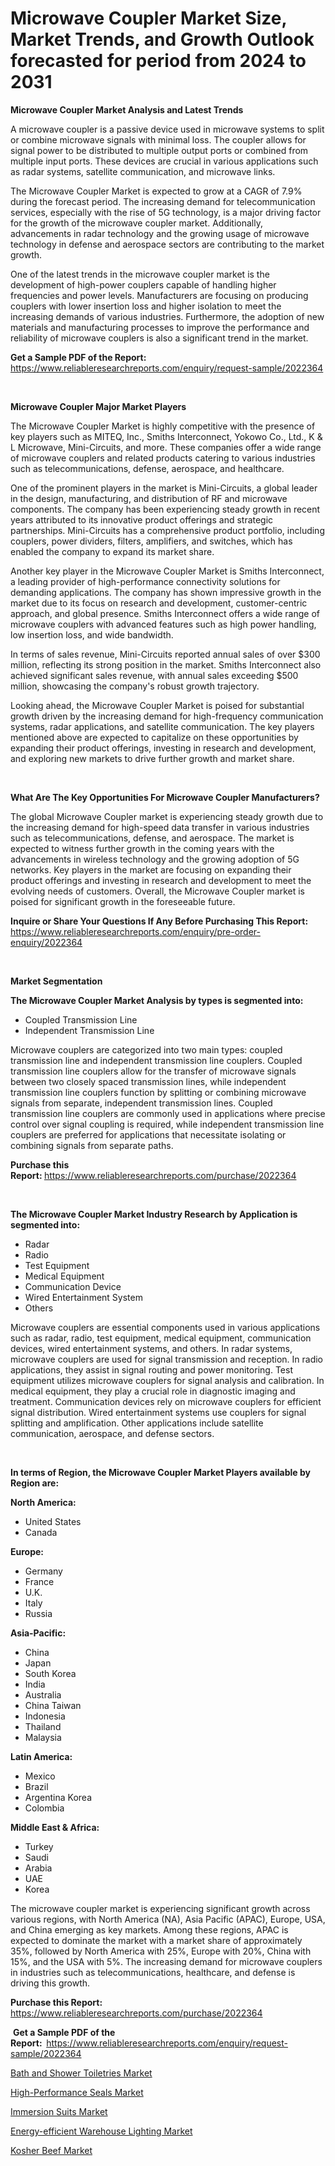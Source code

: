<p><h1>Microwave Coupler Market Size, Market Trends, and Growth Outlook forecasted for period from 2024 to 2031</h1></p><p><strong>Microwave Coupler Market Analysis and Latest Trends</strong></p>
<p><p>A microwave coupler is a passive device used in microwave systems to split or combine microwave signals with minimal loss. The coupler allows for signal power to be distributed to multiple output ports or combined from multiple input ports. These devices are crucial in various applications such as radar systems, satellite communication, and microwave links.</p><p>The Microwave Coupler Market is expected to grow at a CAGR of 7.9% during the forecast period. The increasing demand for telecommunication services, especially with the rise of 5G technology, is a major driving factor for the growth of the microwave coupler market. Additionally, advancements in radar technology and the growing usage of microwave technology in defense and aerospace sectors are contributing to the market growth.</p><p>One of the latest trends in the microwave coupler market is the development of high-power couplers capable of handling higher frequencies and power levels. Manufacturers are focusing on producing couplers with lower insertion loss and higher isolation to meet the increasing demands of various industries. Furthermore, the adoption of new materials and manufacturing processes to improve the performance and reliability of microwave couplers is also a significant trend in the market.</p></p>
<p><strong>Get a Sample PDF of the Report:&nbsp;</strong> <a href="https://www.reliableresearchreports.com/enquiry/request-sample/2022364">https://www.reliableresearchreports.com/enquiry/request-sample/2022364</a></p>
<p>&nbsp;</p>
<p><strong>Microwave Coupler Major Market Players</strong></p>
<p><p>The Microwave Coupler Market is highly competitive with the presence of key players such as MITEQ, Inc., Smiths Interconnect, Yokowo Co., Ltd., K & L Microwave, Mini-Circuits, and more. These companies offer a wide range of microwave couplers and related products catering to various industries such as telecommunications, defense, aerospace, and healthcare.</p><p>One of the prominent players in the market is Mini-Circuits, a global leader in the design, manufacturing, and distribution of RF and microwave components. The company has been experiencing steady growth in recent years attributed to its innovative product offerings and strategic partnerships. Mini-Circuits has a comprehensive product portfolio, including couplers, power dividers, filters, amplifiers, and switches, which has enabled the company to expand its market share.</p><p>Another key player in the Microwave Coupler Market is Smiths Interconnect, a leading provider of high-performance connectivity solutions for demanding applications. The company has shown impressive growth in the market due to its focus on research and development, customer-centric approach, and global presence. Smiths Interconnect offers a wide range of microwave couplers with advanced features such as high power handling, low insertion loss, and wide bandwidth.</p><p>In terms of sales revenue, Mini-Circuits reported annual sales of over $300 million, reflecting its strong position in the market. Smiths Interconnect also achieved significant sales revenue, with annual sales exceeding $500 million, showcasing the company's robust growth trajectory.</p><p>Looking ahead, the Microwave Coupler Market is poised for substantial growth driven by the increasing demand for high-frequency communication systems, radar applications, and satellite communication. The key players mentioned above are expected to capitalize on these opportunities by expanding their product offerings, investing in research and development, and exploring new markets to drive further growth and market share.</p></p>
<p>&nbsp;</p>
<p><strong>What Are The Key Opportunities For Microwave Coupler Manufacturers?</strong></p>
<p><p>The global Microwave Coupler market is experiencing steady growth due to the increasing demand for high-speed data transfer in various industries such as telecommunications, defense, and aerospace. The market is expected to witness further growth in the coming years with the advancements in wireless technology and the growing adoption of 5G networks. Key players in the market are focusing on expanding their product offerings and investing in research and development to meet the evolving needs of customers. Overall, the Microwave Coupler market is poised for significant growth in the foreseeable future.</p></p>
<p><strong>Inquire or Share Your Questions If Any Before Purchasing This Report:</strong> <a href="https://www.reliableresearchreports.com/enquiry/pre-order-enquiry/2022364">https://www.reliableresearchreports.com/enquiry/pre-order-enquiry/2022364</a></p>
<p>&nbsp;</p>
<p><strong>Market Segmentation</strong></p>
<p><strong>The Microwave Coupler Market Analysis by types is segmented into:</strong></p>
<p><ul><li>Coupled Transmission Line</li><li>Independent Transmission Line</li></ul></p>
<p><p>Microwave couplers are categorized into two main types: coupled transmission line and independent transmission line couplers. Coupled transmission line couplers allow for the transfer of microwave signals between two closely spaced transmission lines, while independent transmission line couplers function by splitting or combining microwave signals from separate, independent transmission lines. Coupled transmission line couplers are commonly used in applications where precise control over signal coupling is required, while independent transmission line couplers are preferred for applications that necessitate isolating or combining signals from separate paths.</p></p>
<p><strong>Purchase this Report:&nbsp;</strong><a href="https://www.reliableresearchreports.com/purchase/2022364">https://www.reliableresearchreports.com/purchase/2022364</a></p>
<p>&nbsp;</p>
<p><strong>The Microwave Coupler Market Industry Research by Application is segmented into:</strong></p>
<p><ul><li>Radar</li><li>Radio</li><li>Test Equipment</li><li>Medical Equipment</li><li>Communication Device</li><li>Wired Entertainment System</li><li>Others</li></ul></p>
<p><p>Microwave couplers are essential components used in various applications such as radar, radio, test equipment, medical equipment, communication devices, wired entertainment systems, and others. In radar systems, microwave couplers are used for signal transmission and reception. In radio applications, they assist in signal routing and power monitoring. Test equipment utilizes microwave couplers for signal analysis and calibration. In medical equipment, they play a crucial role in diagnostic imaging and treatment. Communication devices rely on microwave couplers for efficient signal distribution. Wired entertainment systems use couplers for signal splitting and amplification. Other applications include satellite communication, aerospace, and defense sectors.</p></p>
<p>&nbsp;</p>
<p><strong>In terms of Region, the Microwave Coupler Market Players available by Region are:</strong></p>
<p>
    <p> <strong> North America: </strong>
        <ul>
            <li>United States</li>
            <li>Canada</li>
        </ul>
        </p> 
    <p> <strong> Europe: </strong>
        <ul>
            <li>Germany</li>
            <li>France</li>
            <li>U.K.</li>
            <li>Italy</li>
            <li>Russia</li>
        </ul>
        </p> 
    <p> <strong> Asia-Pacific: </strong>
        <ul>
            <li>China</li>
            <li>Japan</li>
            <li>South Korea</li>
            <li>India</li>
            <li>Australia</li>
            <li>China Taiwan</li>
            <li>Indonesia</li>
            <li>Thailand</li>
            <li>Malaysia</li>
        </ul>
        </p> 
    <p> <strong> Latin America: </strong>
        <ul>
            <li>Mexico</li>
            <li>Brazil</li>
            <li>Argentina Korea</li>
            <li>Colombia</li>
        </ul>
        </p> 
    <p> <strong> Middle East & Africa: </strong>
        <ul>
            <li>Turkey</li>
            <li>Saudi</li>
            <li>Arabia</li>
            <li>UAE</li>
            <li>Korea</li>
        </ul>
    </p>
    </p>
<p><p>The microwave coupler market is experiencing significant growth across various regions, with North America (NA), Asia Pacific (APAC), Europe, USA, and China emerging as key markets. Among these regions, APAC is expected to dominate the market with a market share of approximately 35%, followed by North America with 25%, Europe with 20%, China with 15%, and the USA with 5%. The increasing demand for microwave couplers in industries such as telecommunications, healthcare, and defense is driving this growth.</p></p>
<p><strong>Purchase this Report: </strong><a href="https://www.reliableresearchreports.com/purchase/2022364">https://www.reliableresearchreports.com/purchase/2022364</a></p>
<p>&nbsp;<strong>Get a Sample PDF of the Report:&nbsp;&nbsp;</strong><a href="https://www.reliableresearchreports.com/enquiry/request-sample/2022364">https://www.reliableresearchreports.com/enquiry/request-sample/2022364</a></p>
<p><strong></strong></p>
<p><p><a href="https://view.publitas.com/reportprime-1/bath-and-shower-toiletries-market-research-report-provides-thorough-industry-overview-which-offers-an-in-depth-analysis-of-product-trends-and-new-market-divisions/">Bath and Shower Toiletries Market</a></p><p><a href="https://invited-way-688.notion.site/High-Performance-Seals-Market-Insights-Market-Players-and-Forecast-Till-2031-838092b576d74820b909582ce352990f">High-Performance Seals Market</a></p><p><a href="https://butternut-bug-553.notion.site/Immersion-Suits-Market-Size-Market-Share-and-Global-Market-Analysis-Report-2024-2031-604d774a857e4cd797648ad1714a445d">Immersion Suits Market</a></p><p><a href="https://view.publitas.com/reportprime-1/energy-efficient-warehouse-lighting-market-size-global-industry-overview-market-segmentation-and-forecast-2024-to-2031/">Energy-efficient Warehouse Lighting Market</a></p><p><a href="https://mire-aunt-385.notion.site/Kosher-Beef-Market-Size-and-Growth-Market-Segmentation-Regional-and-Country-Breakdowns-and-Market-6bf8509602414c978f26cf31b0604c19">Kosher Beef Market</a></p></p>